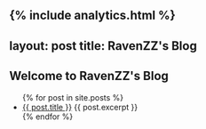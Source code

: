 {% include analytics.html %}
---
layout: post
title: RavenZZ's Blog
---

## Welcome to RavenZZ's Blog

<ul>
  {% for post in site.posts %}
    <li>
      <a href="{{ post.url }}" target="_blank">{{ post.title }}</a>
      {{ post.excerpt }}
    </li>
  {% endfor %}
</ul>
